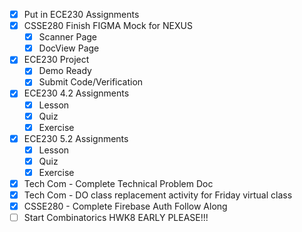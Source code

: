 - [x] Put in ECE230 Assignments
- [x] CSSE280 Finish FIGMA Mock for NEXUS
	- [x] Scanner Page
	- [x] DocView Page
- [x] ECE230 Project
	- [x] Demo Ready
	- [x] Submit Code/Verification
- [x] ECE230 4.2 Assignments
	- [x] Lesson
	- [x] Quiz
	- [x] Exercise
 - [x] ECE230 5.2 Assignments
	- [x] Lesson
	- [x] Quiz
	- [x] Exercise
- [x] Tech Com - Complete Technical Problem Doc
- [x] Tech Com - DO class replacement activity for Friday virtual class
- [x] CSSE280 - Complete Firebase Auth Follow Along
- [ ] Start Combinatorics HWK8 EARLY PLEASE!!!